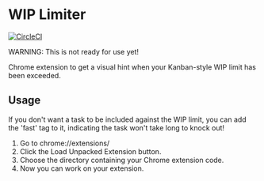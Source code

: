 # WIP Limiter

[![CircleCI](https://circleci.com/gh/apiology/wip-limiter.svg?style=svg)](https://circleci.com/gh/apiology/wip-limiter)

WARNING: This is not ready for use yet!

Chrome extension to get a visual hint when your Kanban-style WIP limit has been exceeded.

## Usage

If you don't want a task to be included against the WIP limit, you can
add the 'fast' tag to it, indicating the task won't take long to knock
out!

1. Go to chrome://extensions/
2. Click the Load Unpacked Extension button.
3. Choose the directory containing your Chrome extension code.
4. Now you can work on your extension.
